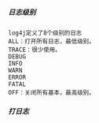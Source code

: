 

##### 日志级别
    log4j定义了8个级别的日志
    ALL：打开所有日志，最低级别。
    TRACE：很少使用。
    DEBUG
    INFO
    WARN
    ERROR
    FATAL
    OFF：关闭所有基本，最高级别。

##### 打日志
    
